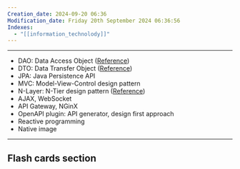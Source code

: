 ```yaml
---
Creation_date: 2024-09-20 06:36
Modification_date: Friday 20th September 2024 06:36:56
Indexes:
  - "[[information_technolody]]"
---
```



----

- DAO: Data Access Object ([Reference](https://gpcoder.com/4935-huong-dan-java-design-pattern-dao/))
- DTO: Data Transfer Object ([Reference](https://shareprogramming.net/dto-la-gi-dung-dto-trong-nhung-truong-hop-nao/))
- JPA: Java Persistence API
- MVC: Model-View-Control design pattern
- N-Layer: N-Tier design pattern ([Reference](https://www.youtube.com/watch?v=xJC7ItRoEbw))
- AJAX, WebSocket
- API Gateway, NGinX
- OpenAPI plugin: API generator, design first approach
- Reactive programming
- Native image













---
## Flash cards section
